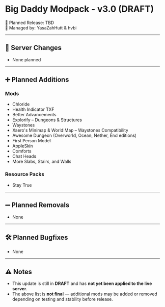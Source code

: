 # Big Daddy Modpack - v3.0 (DRAFT)

📅 Planned Release: TBD  
👤 Managed by: YasaZahHutt & hvbi  

---

## 🔧 Server Changes
- None planned  

---

## ➕ Planned Additions
### Mods
- Chloride
- Health Indicator TXF
- Better Advancements
- Explorify – Dungeons & Structures
- Waystones
- Xaero's Minimap & World Map – Waystones Compatibility
- Awesome Dungeon (Overworld, Ocean, Nether, End editions)
- First Person Model
- AppleSkin
- Comforts
- Chat Heads
- More Slabs, Stairs, and Walls  

### Resource Packs
- Stay True  

---

## ➖ Planned Removals
- None  

---

## 🛠️ Planned Bugfixes
- None  

---

## ⚠️ Notes
- This update is still in **DRAFT** and has **not yet been applied to the live server**.  
- The above list is **not final** — additional mods may be added or removed depending on testing and stability before release.  
